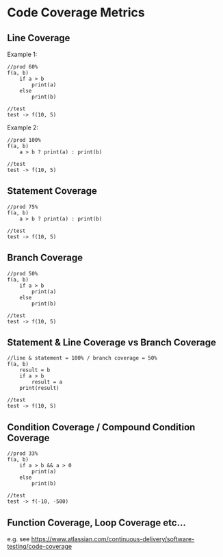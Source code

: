 # Code Coverage Metrics

## Line Coverage

Example 1:

    //prod 60%
    f(a, b)
        if a > b  
            print(a)  
        else  
            print(b)
    
    //test
    test -> f(10, 5)

Example 2:

    //prod 100%
    f(a, b)
        a > b ? print(a) : print(b)
    
    //test
    test -> f(10, 5)
    

## Statement Coverage

    //prod 75%
    f(a, b)
        a > b ? print(a) : print(b)

    //test
    test -> f(10, 5)

## Branch Coverage

    //prod 50%
    f(a, b)
        if a > b  
            print(a)  
        else  
            print(b)
    
    //test
    test -> f(10, 5)

## Statement & Line Coverage vs Branch Coverage

    //line & statement = 100% / branch coverage = 50%
    f(a, b)
        result = b
        if a > b  
            result = a 
        print(result)
    
    //test
    test -> f(10, 5)

## Condition Coverage / Compound Condition Coverage

    //prod 33%
    f(a, b)
        if a > b && a > 0  
            print(a)  
        else  
            print(b)
    
    //test
    test -> f(-10, -500)

## Function Coverage, Loop Coverage etc...

e.g. see https://www.atlassian.com/continuous-delivery/software-testing/code-coverage
